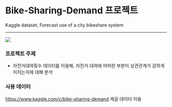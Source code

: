 # Bike-Sharing-Demand 프로젝트
Kaggle dataset, Forecast use of a city bikeshare system
___
<img src="https://user-images.githubusercontent.com/38834523/89710488-777e4900-d9be-11ea-8022-a6844ccded10.png">

### 프로젝트 주제
- 자전거대여횟수 데이터를 이용해, 자전거 대여에 어떠한 부분이 상관관계가 강하게 미치는지에 대해 분석

### 사용 데이터
https://www.kaggle.com/c/bike-sharing-demand 캐글 데이터 이용



